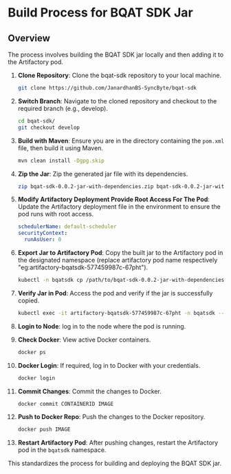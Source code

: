 # Build Process for BQAT SDK Jar

## Overview
The process involves building the BQAT SDK jar locally and then adding it to the Artifactory pod.

1. **Clone Repository**:
   Clone the bqat-sdk repository to your local machine.
   ```bash
   git clone https://github.com/JanardhanBS-SyncByte/bqat-sdk
   ```

2. **Switch Branch**:
   Navigate to the cloned repository and checkout to the required branch (e.g., develop).
   ```bash
   cd bqat-sdk/
   git checkout develop
   ```

3. **Build with Maven**:
   Ensure you are in the directory containing the `pom.xml` file, then build it using Maven.
   ```bash
   mvn clean install -Dgpg.skip
   ```

4. **Zip the Jar**:
   Zip the generated jar file with its dependencies.
   ```bash
   zip bqat-sdk-0.0.2-jar-with-dependencies.zip bqat-sdk-0.0.2-jar-with-dependencies.jar
   ```

5. **Modify Artifactory Deployment Provide Root Access For The Pod**:
   Update the Artifactory deployment file in the environment to ensure the pod runs with root access.
   ```yaml
   schedulerName: default-scheduler
   securityContext:
     runAsUser: 0
   ```

6. **Export Jar to Artifactory Pod**:
   Copy the built jar to the Artifactory pod in the designated namespace (replace artifactory pod name respectively "eg:artifactory-bqatsdk-577459987c-67pht").
   ```bash
   kubectl -n bqatsdk cp /path/to/bqat-sdk-0.0.2-jar-with-dependencies.zip artifactory-bqatsdk-577459987c-67pht:/usr/share/nginx/html
   ```

7. **Verify Jar in Pod**:
   Access the pod and verify if the jar is successfully copied.
   ```bash
   kubectl exec -it artifactory-bqatsdk-577459987c-67pht -n bqatsdk -- ls /usr/share/nginx/html
   ```

8. **Login to Node**:
   log in to the node where the pod is running.

9. **Check Docker**:
   View active Docker containers.
   ```bash
   docker ps
   ```

10. **Docker Login**:
    If required, log in to Docker with your credentials.
    ```bash
    docker login
    ```

11. **Commit Changes**:
    Commit the changes to Docker.
    ```bash
    docker commit CONTAINERID IMAGE
    ```

12. **Push to Docker Repo**:
    Push the changes to the Docker repository.
    ```bash
    docker push IMAGE
    ```

13. **Restart Artifactory Pod**:
    After pushing changes, restart the Artifactory pod in the `bqatsdk` namespace.

This standardizes the process for building and deploying the BQAT SDK jar.